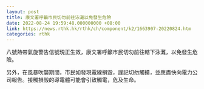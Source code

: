 ```yaml
---
layout: post
title: 康文署呼籲市民切勿前往泳灘以免發生危險
date: 2022-08-24 19:59:48.000000000 +08:00
link: https://news.rthk.hk/rthk/ch/component/k2/1663907-20220824.htm
categories: rthk
---
```


八號熱帶氣旋警告信號現正生效，康文署呼籲市民切勿前往轄下泳灘，以免發生危險。

另外，在風暴吹襲期間，市民如發現電線損毀，謹記切勿觸摸，並應盡快向電力公司報告。接觸損毀的導電體可能會引致觸電，危及生命。
